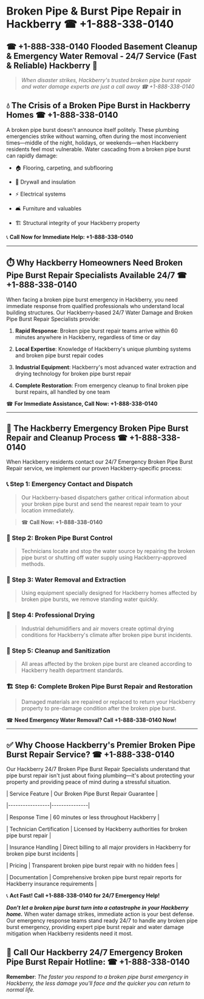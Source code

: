 # Broken Pipe & Burst Pipe Repair in Hackberry ☎ +1-888-338-0140  
## ☎ +1-888-338-0140 Flooded Basement Cleanup & Emergency Water Removal - 24/7 Service (Fast & Reliable) Hackberry 🚨  

> *When disaster strikes, Hackberry's trusted broken pipe burst repair and water damage experts are just a call away ☎ +1-888-338-0140*  

## 💧 The Crisis of a Broken Pipe Burst in Hackberry Homes ☎ +1-888-338-0140  

A broken pipe burst doesn't announce itself politely. These plumbing emergencies strike without warning, often during the most inconvenient times—middle of the night, holidays, or weekends—when Hackberry residents feel most vulnerable. Water cascading from a broken pipe burst can rapidly damage:  

* 🏠 Flooring, carpeting, and subflooring  
* 🧱 Drywall and insulation  
* ⚡ Electrical systems  
* 🛋️ Furniture and valuables  
* 🏗️ Structural integrity of your Hackberry property  

📞 **Call Now for Immediate Help: +1-888-338-0140**  

---  

## ⏱️ Why Hackberry Homeowners Need Broken Pipe Burst Repair Specialists Available 24/7 ☎ +1-888-338-0140  

When facing a broken pipe burst emergency in Hackberry, you need immediate response from qualified professionals who understand local building structures. Our Hackberry-based 24/7 Water Damage and Broken Pipe Burst Repair Specialists provide:  

1. **Rapid Response**: Broken pipe burst repair teams arrive within 60 minutes anywhere in Hackberry, regardless of time or day  
2. **Local Expertise**: Knowledge of Hackberry's unique plumbing systems and broken pipe burst repair codes  
3. **Industrial Equipment**: Hackberry's most advanced water extraction and drying technology for broken pipe burst repair  
4. **Complete Restoration**: From emergency cleanup to final broken pipe burst repairs, all handled by one team  

☎ **For Immediate Assistance, Call Now: +1-888-338-0140**  

---  

## 🔧 The Hackberry Emergency Broken Pipe Burst Repair and Cleanup Process ☎ +1-888-338-0140  

When Hackberry residents contact our 24/7 Emergency Broken Pipe Burst Repair service, we implement our proven Hackberry-specific process:  

### 📞 Step 1: Emergency Contact and Dispatch  
> Our Hackberry-based dispatchers gather critical information about your broken pipe burst and send the nearest repair team to your location immediately.  
> ☎ **Call Now: +1-888-338-0140**  

### 🚿 Step 2: Broken Pipe Burst Control  
> Technicians locate and stop the water source by repairing the broken pipe burst or shutting off water supply using Hackberry-approved methods.  

### 🌊 Step 3: Water Removal and Extraction  
> Using equipment specially designed for Hackberry homes affected by broken pipe bursts, we remove standing water quickly.  

### 💨 Step 4: Professional Drying  
> Industrial dehumidifiers and air movers create optimal drying conditions for Hackberry's climate after broken pipe burst incidents.  

### 🧼 Step 5: Cleanup and Sanitization  
> All areas affected by the broken pipe burst are cleaned according to Hackberry health department standards.  

### 🏗️ Step 6: Complete Broken Pipe Burst Repair and Restoration  
> Damaged materials are repaired or replaced to return your Hackberry property to pre-damage condition after the broken pipe burst.  

☎ **Need Emergency Water Removal? Call +1-888-338-0140 Now!**  

---  

## ✅ Why Choose Hackberry's Premier Broken Pipe Burst Repair Service? ☎ +1-888-338-0140  

Our Hackberry 24/7 Broken Pipe Burst Repair Specialists understand that pipe burst repair isn't just about fixing plumbing—it's about protecting your property and providing peace of mind during a stressful situation.  

| Service Feature | Our Broken Pipe Burst Repair Guarantee |  
|-----------------|---------------|  
| Response Time | 60 minutes or less throughout Hackberry |  
| Technician Certification | Licensed by Hackberry authorities for broken pipe burst repair |  
| Insurance Handling | Direct billing to all major providers in Hackberry for broken pipe burst incidents |  
| Pricing | Transparent broken pipe burst repair with no hidden fees |  
| Documentation | Comprehensive broken pipe burst repair reports for Hackberry insurance requirements |  

📞 **Act Fast! Call +1-888-338-0140 for 24/7 Emergency Help!**  

***Don't let a broken pipe burst turn into a catastrophe in your Hackberry home.*** When water damage strikes, immediate action is your best defense. Our emergency response teams stand ready 24/7 to handle any broken pipe burst emergency, providing expert pipe burst repair and water damage mitigation when Hackberry residents need it most.  

## 📱 Call Our Hackberry 24/7 Emergency Broken Pipe Burst Repair Hotline: ☎ +1-888-338-0140  

**Remember**: *The faster you respond to a broken pipe burst emergency in Hackberry, the less damage you'll face and the quicker you can return to normal life.*